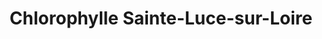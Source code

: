 ---
title: "Chlorophylle Sainte-Luce-sur-Loire"
url: /sainte-luce-sur-loire/chlorophylle-sainte-luce-sur-loire/
shop: supermarché
---